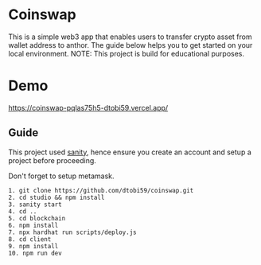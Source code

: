 #  Coinswap

This is a simple web3 app that enables users to transfer crypto asset from wallet address to anthor. The guide below helps you to get started on your local environment. NOTE: This project is build for educational purposes. 

# Demo
https://coinswap-pqlas75h5-dtobi59.vercel.app/

## Guide
This project used [sanity](https://www.sanity.io/), hence ensure you create an account and setup a project before proceeding. 

Don't forget to setup metamask. 

    1. git clone https://github.com/dtobi59/coinswap.git
    2. cd studio && npm install
    3. sanity start
    4. cd ..
    5. cd blockchain
    6. npm install
    7. npx hardhat run scripts/deploy.js
    8. cd client
    9. npm install
    10. npm run dev
   
